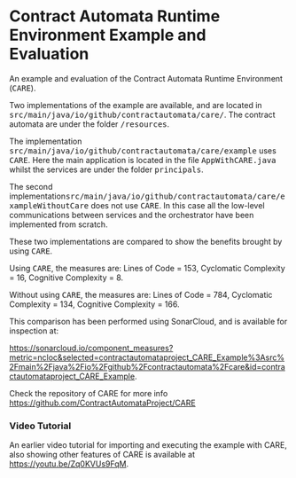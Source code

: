 # Contract Automata Runtime Environment Example and Evaluation

An example and evaluation of  the Contract Automata Runtime Environment (<tt>CARE</tt>).

Two implementations of the example are available, and are located in <tt>src/main/java/io/github/contractautomata/care/</tt>. 
The  contract automata are under the folder <tt>/resources</tt>.

The implementation  <tt>src/main/java/io/github/contractautomata/care/example</tt> uses <tt>CARE</tt>. 
Here the main application is located in the file <tt>AppWithCARE.java</tt> whilst the services are under the folder <tt>principals</tt>.

The second implementation<tt>src/main/java/io/github/contractautomata/care/exampleWithoutCare</tt> does not use <tt>CARE</tt>. 
In this case all the low-level communications between services and the orchestrator have been implemented from scratch.

These two implementations are compared to show the benefits brought by using <tt>CARE</tt>. 

Using <tt>CARE</tt>, the measures are: 
Lines of Code = 153,
Cyclomatic Complexity = 16,
Cognitive Complexity = 8.

Without using <tt>CARE</tt>, the measures are:
Lines of Code = 784,
Cyclomatic Complexity = 134,
Cognitive Complexity = 166.

This comparison has been performed using SonarCloud, and is available for inspection at:

<a href="https://sonarcloud.io/component_measures?metric=ncloc&selected=contractautomataproject_CARE_Example%3Asrc%2Fmain%2Fjava%2Fio%2Fgithub%2Fcontractautomata%2Fcare&id=contractautomataproject_CARE_Example">https://sonarcloud.io/component_measures?metric=ncloc&selected=contractautomataproject_CARE_Example%3Asrc%2Fmain%2Fjava%2Fio%2Fgithub%2Fcontractautomata%2Fcare&id=contractautomataproject_CARE_Example</a>.


Check the repository of CARE for more info
https://github.com/ContractAutomataProject/CARE

### Video Tutorial

An  earlier video tutorial for importing and executing the example with CARE, also showing other features of CARE is available at https://youtu.be/Zq0KVUs9FqM.
